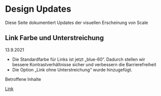 # Design Updates

Diese Seite dokumentiert Updates der visuellen Erscheinung von Scale

## Link Farbe und Unterstreichung

13.9.2021

- Die Standardfarbe für Links ist jetzt „blue-60“. Dadurch stellen wir bessere Kontrastverhältnisse sicher und verbessern die Barrierefreiheit
- Die Option „Link ohne Unterstreichung“ wurde hinzugefügt.

Betroffene Inhalte

[Link](./?path=/docs/components-link--standard)
